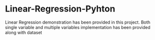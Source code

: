 # Linear-Regression-Pyhton
Linear Regression demonstration has been provided in this project. Both single variable and multiple variables implementation has been provided along with dataset 
